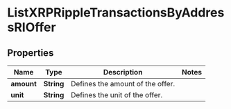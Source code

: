 

# ListXRPRippleTransactionsByAddressRIOffer


## Properties

| Name | Type | Description | Notes |
|------------ | ------------- | ------------- | -------------|
|**amount** | **String** | Defines the amount of the offer. |  |
|**unit** | **String** | Defines the unit of the offer. |  |



